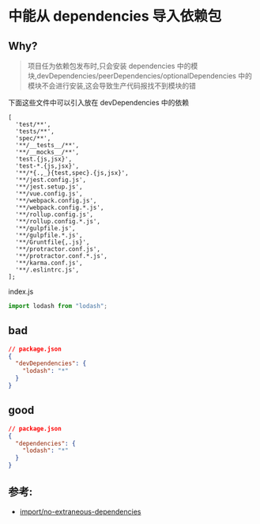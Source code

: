 # 中能从 dependencies 导入依赖包

## Why?

> 项目任为依赖包发布时,只会安装 dependencies 中的模块,devDependencies/peerDependencies/optionalDependencies 中的模块不会进行安装,这会导致生产代码报找不到模块的错

下面这些文件中可以引入放在 devDependencies 中的依赖

```shell
[
  'test/**',
  'tests/**',
  'spec/**',
  '**/__tests__/**',
  '**/__mocks__/**',
  'test.{js,jsx}',
  'test-*.{js,jsx}',
  '**/*{.,_}{test,spec}.{js,jsx}',
  '**/jest.config.js',
  '**/jest.setup.js',
  '**/vue.config.js',
  '**/webpack.config.js',
  '**/webpack.config.*.js',
  '**/rollup.config.js',
  '**/rollup.config.*.js',
  '**/gulpfile.js',
  '**/gulpfile.*.js',
  '**/Gruntfile{,.js}',
  '**/protractor.conf.js',
  '**/protractor.conf.*.js',
  '**/karma.conf.js',
  '**/.eslintrc.js',
];
```

index.js

```js
import lodash from "lodash";
```

## bad

```json
// package.json
{
  "devDependencies": {
    "lodash": "*"
  }
}
```

## good

```json
// package.json
{
  "dependencies": {
    "lodash": "*"
  }
}
```

## 参考:

- [import/no-extraneous-dependencies](https://github.com/benmosher/eslint-plugin-import/blob/master/docs/rules/no-extraneous-dependencies.md)
